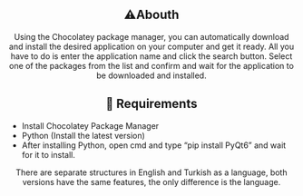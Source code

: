 <h2 align="center">⚠️Abouth</h2>

<p align="center">
  Using the Chocolatey package manager, you can automatically download and install the desired application on your computer and get it ready. All you have to do is enter the application name and click the search button. Select one of the packages from the list and confirm and wait for the application to be downloaded and installed.
</p>

<h2 align="center">🛑 Requirements</h2>
<ul>
  <li>Install Chocolatey Package Manager</li>
  <li>Python (Install the latest version)</li>
  <li>After installing Python, open cmd and type “pip install PyQt6” and wait for it to install.</li>
</ul>

<p align="center">
  There are separate structures in English and Turkish as a language, both versions have the same features, the only difference is the language.
</p>

